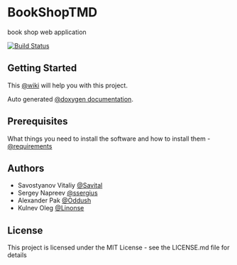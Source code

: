 # BookShopTMD
book shop web application 

[![Build Status](https://travis-ci.com/Savital/BookShopTMD.svg?branch=master)](https://travis-ci.com/Savital/BookShopTMD)


## Getting Started
This [@wiki](https://github.com/Savital/BookShopTMD/wiki) will help you with this project.

Auto generated [@doxygen documentation](https://savital.github.io/BookShopTMD/).

## Prerequisites
What things you need to install the software and how to install them - [@requirements](https://github.com/Savital/BookShopTMD/blob/master/requirements.txt)

## Authors
* Savostyanov Vitaliy [@Savital](https://github.com/Savital)
* Sergey Napreev [@ssergius](https://github.com/ssergius)
* Alexander Pak [@Oddush](https://github.com/Oddush)
* Kulnev Oleg [@Linonse](https://github.com/Linonse)

## License
This project is licensed under the MIT License - see the LICENSE.md file for details
